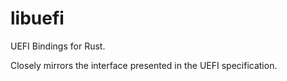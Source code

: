 # libuefi
UEFI Bindings for Rust.

Closely mirrors the interface presented in the UEFI specification.
